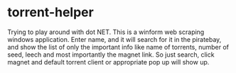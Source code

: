 # torrent-helper

Trying to play around with dot NET. This is a winform web scraping windows application. Enter name, and it will search for it in the piratebay, and show the list of only the important info like name of torrents, number of seed, leech and most importantly the magnet link. So just search, click magnet and default torrent client or appropriate pop up will show up.
